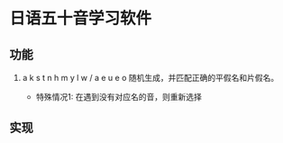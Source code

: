 # 日语五十音学习软件


## 功能

1. a k s t n h m y l w  / a e u e o 随机生成，并匹配正确的平假名和片假名。
    
    * 特殊情况1: 在遇到没有对应名的音，则重新选择


## 实现